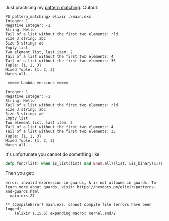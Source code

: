 Just practicing my [pattern matching](https://elixir-lang.org/getting-started/pattern-matching.html). Output:

```shell
PS pattern_matching> elixir .\main.exs
Integer: 1
Negative Integer: -1
String: Hello
Tail of a list without the first two elements: rld
Size 3 string: abc
Size 3 string: aö
Empty list
Two element list, last item: 2
Tail of a list without the first two elements: 4
Tail of a list without the first two elements: 35
Tuple: {1, 2, 3}
Mixed Tuple: {1, 2, 3}
Match all...

 ===== Lambda versions ===== 

Integer: 1
Negative Integer: -1
String: Hello
Tail of a list without the first two elements: rld
Size 3 string: abc
Size 3 string: aö
Empty list
Two element list, last item: 2
Tail of a list without the first two elements: 4
Tail of a list without the first two elements: 35
Tuple: {1, 2, 3}
Mixed Tuple: {1, 2, 3}
Match all...
```

It's unfortunate you cannot do something like

```elixir
defp func(list) when is_list(list) and Enum.all?(list, &is_binary(&1)), do: IO.puts "List of strings: #{list}"
```

Then you get:

```shell
error: invalid expression in guards, & is not allowed in guards. To learn more about guards, visit: https://hexdocs.pm/elixir/patterns-and-guards.html
  main.exs:27

** (CompileError) main.exs: cannot compile file (errors have been logged)
    (elixir 1.15.6) expanding macro: Kernel.and/2
```